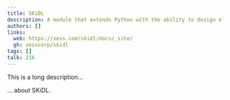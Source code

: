 ```yaml
---
title: SKiDL
description: A module that extends Python with the ability to design electronic circuits
authors: []
links:
  web: https://xess.com/skidl/docs/_site/
  gh: xesscorp/skidl
tags: []
talk: 216
---
```


This is a long description...
<!--more-->
... about SKiDL.

